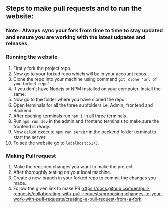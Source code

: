 
## Steps to make pull requests and to run the website:

### Note : Always sync your fork from time to time to stay updated and ensure you are working with the latest udpates and releases.


### Running the website
1. Firstly fork the project repo.
2. Now go to your forked repo which will be in your account repos.
3. Clone the repo into your machine using command  `git clone 'url of you forked repo'`
4. If you don't have Nodejs or NPM installed on your computer. Install the same.
5. Now go to the folder where you have cloned the repo.
6. Open terminals for all the three subfolders i.e. Admin, frontend and Backend.
7. After opening terminals run `npm i` in all three terminals.
8. Run `npm run dev` in the admin and frontend terminals to make sure the frontend is ready.
9. Now at last execute `npm run server` in the backend folder terminal to start the server.
10. To see the website go to `localhost:5173`.

### Making Pull request
1. Make the required changes you want to make the project.
2. After thoroughly testing on your local machine.
3. Create a new branch in your forked repo to commit the changes you made.
4. Follow the given link to make PR https://docs.github.com/en/pull-requests/collaborating-with-pull-requests/proposing-changes-to-your-work-with-pull-requests/creating-a-pull-request-from-a-fork.
